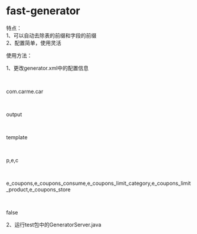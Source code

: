# fast-generator
特点：<br/>
1、可以自动去除表的前缀和字段的前缀 <br/>
2、配置简单，使用灵活

使用方法：

1、更改generator.xml中的配置信息
   
<!--更改基础包位置--><br/>
<entry key="basePackage">com.carme.car</entry><br/>
<!--生成文件的位置--><br/>
<entry key="outputDir">output</entry><br/>
<!--模板文件的目录位置--><br/>
<entry key="templateDir">template</entry><br/>
<!--前缀--><br/>
<entry key="prefix">p,e,c</entry><br/>
<!--要生成的表的表名--><br/>
<entry key="tables">e_coupons,e_coupons_consume,e_coupons_limit_category,e_coupons_limit_product,e_coupons_store</entry><br/>
<!--是否生成数据源中所有的表--><br/>
<entry key="allSwitch">false</entry><br/>
	
2、运行test包中的GeneratorServer.java

